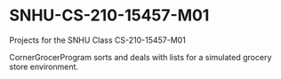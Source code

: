 # SNHU-CS-210-15457-M01
Projects for the SNHU Class CS-210-15457-M01

CornerGrocerProgram sorts and deals with lists for a simulated grocery store environment.
